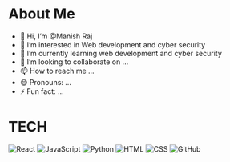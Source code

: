 <h1>About Me</h1>

- 👋 Hi, I’m @Manish Raj
- 👀 I’m interested in Web development and cyber security 
- 🌱 I’m currently learning web development and cyber security 
- 💞️ I’m looking to collaborate on ...
- 📫 How to reach me ...
- 😄 Pronouns: ...
- ⚡ Fun fact: ...

<!---
Mani-x-sh/Mani-x-sh is a ✨ special ✨ repository because its `README.md` (this file) appears on your GitHub profile.
You can click the Preview link to take a look at your changes.
--->
<h1>TECH </h1>

![React](https://img.shields.io/badge/React-212121.svg?style=for-the-badge&logo=React&logoColor=006eff&textColor=white)
![JavaScript](https://img.shields.io/badge/JavaScript-212121.svg?style=for-the-badge&logo=JavaScript&logoColor=#ffea00&textColor=white)
![Python](https://img.shields.io/badge/Python-3776AB.svg?style=for-the-badge&logo=Python&logoColor=white)
![HTML](https://img.shields.io/badge/HTML5-E34F26.svg?style=for-the-badge&logo=HTML5&logoColor=white)
![CSS](https://img.shields.io/badge/CSS3-1572B6.svg?style=for-the-badge&logo=CSS3&logoColor=white)
![GitHub](https://img.shields.io/badge/GitHub-181717.svg?style=for-the-badge&logo=GitHub&logoColor=white)
